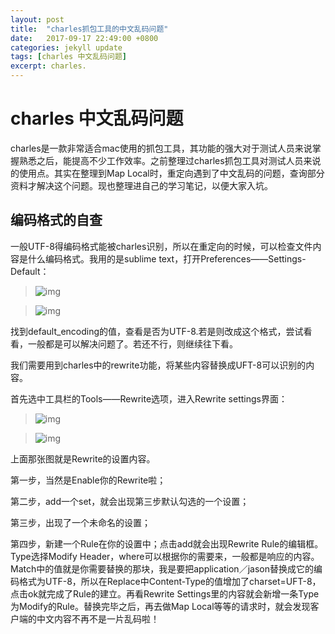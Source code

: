 ```yaml
---
layout: post
title:  "charles抓包工具的中文乱码问题"
date:   2017-09-17 22:49:00 +0800
categories: jekyll update
tags: [charles 中文乱码问题]
excerpt: charles.
---
```

 
# charles 中文乱码问题

charles是一款非常适合mac使用的抓包工具，其功能的强大对于测试人员来说掌握熟悉之后，能提高不少工作效率。之前整理过charles抓包工具对测试人员来说的使用点。其实在整理到Map Local时，重定向遇到了中文乱码的问题，查询部分资料才解决这个问题。现也整理进自己的学习笔记，以便大家入坑。

## 编码格式的自查 

一般UTF-8得编码格式能被charles识别，所以在重定向的时候，可以检查文件内容是什么编码格式。我用的是sublime text，打开Preferences——Settings-Default：

> ![img](https://i.loli.net/2017/09/17/59be6a3e74008.png)

> ![img](https://i.loli.net/2017/09/17/59be6a4654d02.png)

找到default_encoding的值，查看是否为UTF-8.若是则改成这个格式，尝试看看，一般都是可以解决问题了。若还不行，则继续往下看。

我们需要用到charles中的rewrite功能，将某些内容替换成UFT-8可以识别的内容。

首先选中工具栏的Tools——Rewrite选项，进入Rewrite settings界面：

> ![img](https://i.loli.net/2017/09/18/59bf84850b484.png)

> ![img](https://i.loli.net/2017/09/18/59bf84be8c7ad.png)

上面那张图就是Rewrite的设置内容。

第一步，当然是Enable你的Rewrite啦；

第二步，add一个set，就会出现第三步默认勾选的一个设置；

第三步，出现了一个未命名的设置；

第四步，新建一个Rule在你的设置中；点击add就会出现Rewrite Rule的编辑框。Type选择Modify Header，where可以根据你的需要来，一般都是响应的内容。Match中的值就是你需要替换的那块，我是要把application／jason替换成它的编码格式为UTF-8，所以在Replace中Content-Type的值增加了charset=UFT-8，点击ok就完成了Rule的建立。再看Rewrite Settings里的内容就会新增一条Type为Modify的Rule。替换完毕之后，再去做Map Local等等的请求时，就会发现客户端的中文内容不再不是一片乱码啦！



